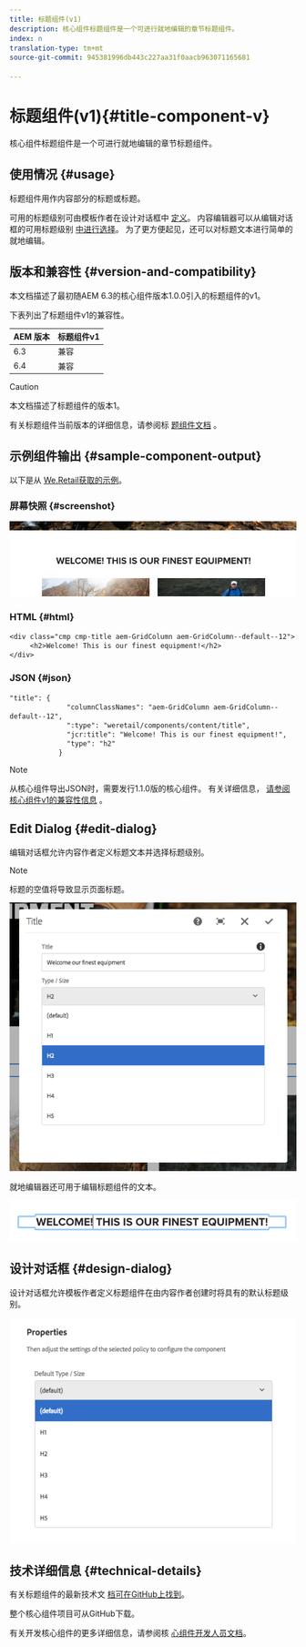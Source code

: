 ```yaml
---
title: 标题组件(v1)
description: 核心组件标题组件是一个可进行就地编辑的章节标题组件。
index: n
translation-type: tm+mt
source-git-commit: 945381996db443c227aa31f0aacb963071165681

---
```



# 标题组件(v1){#title-component-v}

核心组件标题组件是一个可进行就地编辑的章节标题组件。

## 使用情况 {#usage}

标题组件用作内容部分的标题或标题。

可用的标题级别可由模板作者在设计对话框中 [定义](title-v1.md#main-pars_title_1995166862)。 内容编辑器可以从编辑对话框的可用标题级别 [中进行选择](title-v1.md#main-pars_title)。 为了更方便起见，还可以对标题文本进行简单的就地编辑。

## 版本和兼容性 {#version-and-compatibility}

本文档描述了最初随AEM 6.3的核心组件版本1.0.0引入的标题组件的v1。

下表列出了标题组件v1的兼容性。

| AEM 版本 | 标题组件v1 |
|--- |--- |
| 6.3 | 兼容 |
| 6.4 | 兼容 |

>[!CAUTION]
>
>本文档描述了标题组件的版本1。
>
>有关标题组件当前版本的详细信息，请参阅标 [题组件文档](title.md) 。

## 示例组件输出 {#sample-component-output}

以下是从 [We.Retail获取的示例](https://helpx.adobe.com/experience-manager/6-4/sites/developing/using/we-retail.html)。

### 屏幕快照 {#screenshot}

![](assets/chlimage_1-36.png)

### HTML {#html}

```
<div class="cmp cmp-title aem-GridColumn aem-GridColumn--default--12">
     <h2>Welcome! This is our finest equipment!</h2>
</div>
```

### JSON {#json}

```
"title": {
              "columnClassNames": "aem-GridColumn aem-GridColumn--default--12",
              ":type": "weretail/components/content/title",
              "jcr:title": "Welcome! This is our finest equipment!",
              "type": "h2"
            }
```

>[!NOTE]
>
>从核心组件导出JSON时，需要发行1.1.0版的核心组件。 有关详细信息， [请参阅核心组件v1的兼容性信息](versions.md#main-pars_title_236368006) 。

## Edit Dialog {#edit-dialog}

编辑对话框允许内容作者定义标题文本并选择标题级别。

>[!NOTE]
>
>标题的空值将导致显示页面标题。

![](assets/chlimage_1-91.png)

就地编辑器还可用于编辑标题组件的文本。

![](assets/chlimage_1-37.png)

## 设计对话框 {#design-dialog}

设计对话框允许模板作者定义标题组件在由内容作者创建时将具有的默认标题级别。

![](assets/chlimage_1-92.png)

## 技术详细信息 {#technical-details}

有关标题组件的最新技术文 [档可在GitHub上找到](https://github.com/adobe/aem-core-wcm-components/tree/master/content/src/content/jcr_root/apps/core/wcm/components/title/v1/title)。

整个核心组件项目可从GitHub下载。

有关开发核心组件的更多详细信息，请参阅核 [心组件开发人员文档](developing.md)。
